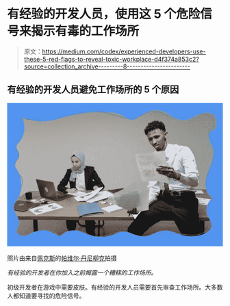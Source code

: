 # 有经验的开发人员，使用这 5 个危险信号来揭示有毒的工作场所

> 原文：<https://medium.com/codex/experienced-developers-use-these-5-red-flags-to-reveal-toxic-workplace-d4f374a853c2?source=collection_archive---------8----------------------->

## 有经验的开发人员避免工作场所的 5 个原因

![](img/5681f178c5a06236ae69a29011e40978.png)

照片由来自[佩克斯](https://www.pexels.com/photo/a-man-with-angry-face-while-looking-a-document-7869342/?utm_content=attributionCopyText&utm_medium=referral&utm_source=pexels)的[帕维尔·丹尼柳克](https://www.pexels.com/@pavel-danilyuk?utm_content=attributionCopyText&utm_medium=referral&utm_source=pexels)拍摄

*有经验的开发者在你加入之前揭露一个糟糕的工作场所。*

初级开发者在游戏中需要皮肤。有经验的开发人员需要首先审查工作场所。大多数人都知道要寻找的危险信号。